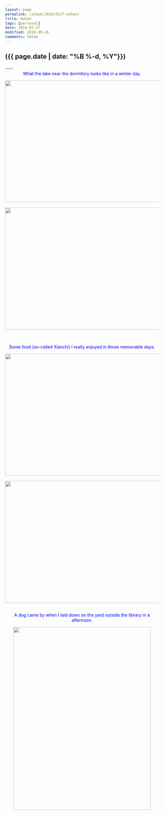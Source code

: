 ```yaml
---
layout: page
permalink: /album/2018/0127-wuhan/
title: Wuhan
tags: [personal]
date: 2018-01-27
modified: 2019-09-26
comments: false
---
```


<h2>({{ page.date | date: "%B %-d, %Y"}})</h2>
----

<center><font color=blue>What the lake near the dormitory looks like in a winter day.</font><br></center>
<p align="center">
	<img src="{{site.baseurl}}/album/2018/wuhan/1.jpg" width="560"  height="400">
	&nbsp;
	<img src="{{site.baseurl}}/album/2018/wuhan/2.jpg" width="560"  height="400">
</p>
<br>
<br>

<center><font color=blue>Some food (so-called Xiaochi) I really enjoyed in those memorable days.</font><br></center>
<p align="center">
	<img src="{{site.baseurl}}/album/2018/wuhan/3.jpg" width="560"  height="400">
	&nbsp;
	<img src="{{site.baseurl}}/album/2018/wuhan/4.jpg" width="560"  height="400">
</p>
<br>

<center><font color=blue>A dog came by when I laid down on the yard outside the library in a afternoon.</font><br></center>
<p align="center">
	<img src="{{site.baseurl}}/album/2018/wuhan/5.jpg" width="450"  height="600">
</p>
<br>
<br>